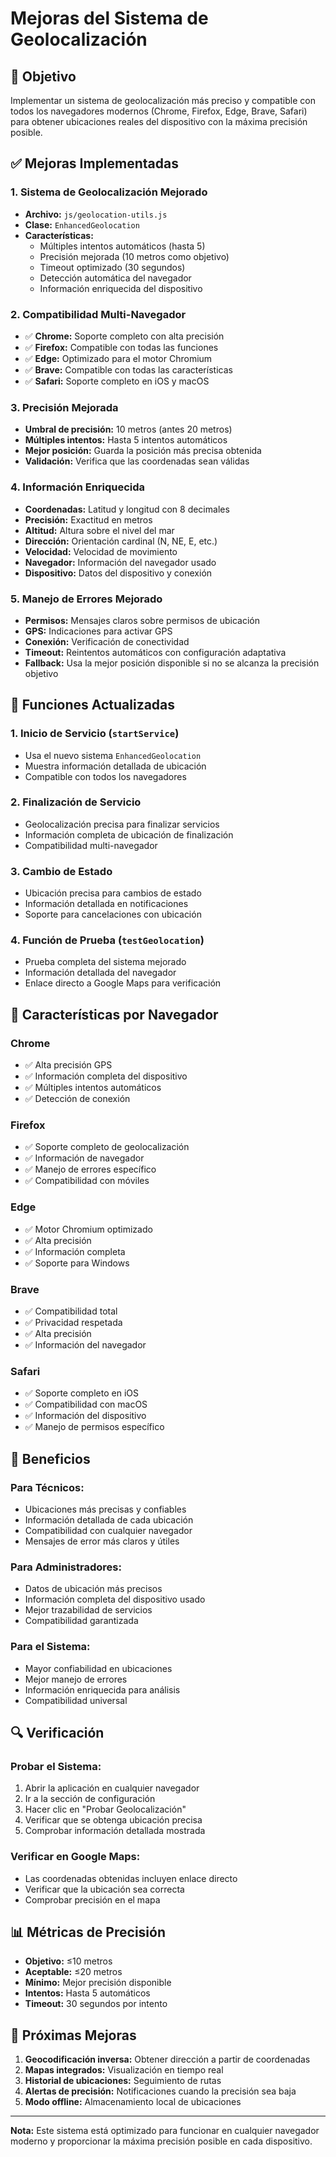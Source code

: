 # Mejoras del Sistema de Geolocalización

## 🎯 Objetivo
Implementar un sistema de geolocalización más preciso y compatible con todos los navegadores modernos (Chrome, Firefox, Edge, Brave, Safari) para obtener ubicaciones reales del dispositivo con la máxima precisión posible.

## ✅ Mejoras Implementadas

### 1. **Sistema de Geolocalización Mejorado**
- **Archivo:** `js/geolocation-utils.js`
- **Clase:** `EnhancedGeolocation`
- **Características:**
  - Múltiples intentos automáticos (hasta 5)
  - Precisión mejorada (10 metros como objetivo)
  - Timeout optimizado (30 segundos)
  - Detección automática del navegador
  - Información enriquecida del dispositivo

### 2. **Compatibilidad Multi-Navegador**
- ✅ **Chrome:** Soporte completo con alta precisión
- ✅ **Firefox:** Compatible con todas las funciones
- ✅ **Edge:** Optimizado para el motor Chromium
- ✅ **Brave:** Compatible con todas las características
- ✅ **Safari:** Soporte completo en iOS y macOS

### 3. **Precisión Mejorada**
- **Umbral de precisión:** 10 metros (antes 20 metros)
- **Múltiples intentos:** Hasta 5 intentos automáticos
- **Mejor posición:** Guarda la posición más precisa obtenida
- **Validación:** Verifica que las coordenadas sean válidas

### 4. **Información Enriquecida**
- **Coordenadas:** Latitud y longitud con 8 decimales
- **Precisión:** Exactitud en metros
- **Altitud:** Altura sobre el nivel del mar
- **Dirección:** Orientación cardinal (N, NE, E, etc.)
- **Velocidad:** Velocidad de movimiento
- **Navegador:** Información del navegador usado
- **Dispositivo:** Datos del dispositivo y conexión

### 5. **Manejo de Errores Mejorado**
- **Permisos:** Mensajes claros sobre permisos de ubicación
- **GPS:** Indicaciones para activar GPS
- **Conexión:** Verificación de conectividad
- **Timeout:** Reintentos automáticos con configuración adaptativa
- **Fallback:** Usa la mejor posición disponible si no se alcanza la precisión objetivo

## 🔧 Funciones Actualizadas

### 1. **Inicio de Servicio (`startService`)**
- Usa el nuevo sistema `EnhancedGeolocation`
- Muestra información detallada de ubicación
- Compatible con todos los navegadores

### 2. **Finalización de Servicio**
- Geolocalización precisa para finalizar servicios
- Información completa de ubicación de finalización
- Compatibilidad multi-navegador

### 3. **Cambio de Estado**
- Ubicación precisa para cambios de estado
- Información detallada en notificaciones
- Soporte para cancelaciones con ubicación

### 4. **Función de Prueba (`testGeolocation`)**
- Prueba completa del sistema mejorado
- Información detallada del navegador
- Enlace directo a Google Maps para verificación

## 📱 Características por Navegador

### **Chrome**
- ✅ Alta precisión GPS
- ✅ Información completa del dispositivo
- ✅ Múltiples intentos automáticos
- ✅ Detección de conexión

### **Firefox**
- ✅ Soporte completo de geolocalización
- ✅ Información de navegador
- ✅ Manejo de errores específico
- ✅ Compatibilidad con móviles

### **Edge**
- ✅ Motor Chromium optimizado
- ✅ Alta precisión
- ✅ Información completa
- ✅ Soporte para Windows

### **Brave**
- ✅ Compatibilidad total
- ✅ Privacidad respetada
- ✅ Alta precisión
- ✅ Información del navegador

### **Safari**
- ✅ Soporte completo en iOS
- ✅ Compatibilidad con macOS
- ✅ Información del dispositivo
- ✅ Manejo de permisos específico

## 🎯 Beneficios

### **Para Técnicos:**
- Ubicaciones más precisas y confiables
- Información detallada de cada ubicación
- Compatibilidad con cualquier navegador
- Mensajes de error más claros y útiles

### **Para Administradores:**
- Datos de ubicación más precisos
- Información completa del dispositivo usado
- Mejor trazabilidad de servicios
- Compatibilidad garantizada

### **Para el Sistema:**
- Mayor confiabilidad en ubicaciones
- Mejor manejo de errores
- Información enriquecida para análisis
- Compatibilidad universal

## 🔍 Verificación

### **Probar el Sistema:**
1. Abrir la aplicación en cualquier navegador
2. Ir a la sección de configuración
3. Hacer clic en "Probar Geolocalización"
4. Verificar que se obtenga ubicación precisa
5. Comprobar información detallada mostrada

### **Verificar en Google Maps:**
- Las coordenadas obtenidas incluyen enlace directo
- Verificar que la ubicación sea correcta
- Comprobar precisión en el mapa

## 📊 Métricas de Precisión

- **Objetivo:** ≤10 metros
- **Aceptable:** ≤20 metros
- **Mínimo:** Mejor precisión disponible
- **Intentos:** Hasta 5 automáticos
- **Timeout:** 30 segundos por intento

## 🚀 Próximas Mejoras

1. **Geocodificación inversa:** Obtener dirección a partir de coordenadas
2. **Mapas integrados:** Visualización en tiempo real
3. **Historial de ubicaciones:** Seguimiento de rutas
4. **Alertas de precisión:** Notificaciones cuando la precisión sea baja
5. **Modo offline:** Almacenamiento local de ubicaciones

---

**Nota:** Este sistema está optimizado para funcionar en cualquier navegador moderno y proporcionar la máxima precisión posible en cada dispositivo.
